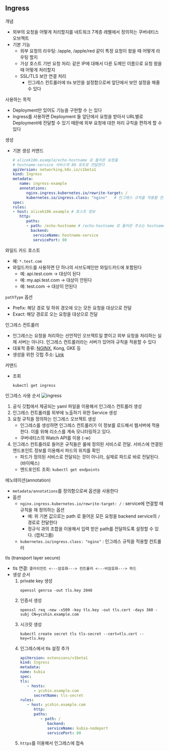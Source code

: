 ## Ingress
개념
- 외부의 요청을 어떻게 처리할지를 네트워크 7계층 레벨에서 정의하는 쿠버네티스 오브젝트
- 기본 기능
   - 외부 요청의 라우팅: /apple, /apple/red 같이 특정 요청이 왔을 때 어떻게 라우팅 할지 
   - 가상 호스트 기반 요청 처리: 같은 IP에 대해서 다른 도메인 이름으로 요청 왔을 때 어떻게 처리할지
   - SSL/TLS 보안 연결 처리
      - 인그레스 컨트롤러에 tls 보안을 설정함으로써 앞단에서 보안 설정을 해줄 수 있다

사용하는 목적
- Deployment만 있어도 기능을 구현할 수 는 있다
- Ingress를 사용하면 Deployment 들 앞단에서 요청을 받아서 URL별로 Deployment에 전달할 수 있기 때문에 외부 요청에 대한 처리 규칙을 편하게 할 수 있다

생성
- 기본 생성 커맨드
   ```yaml
   # alicek106.example/echo-hostname 로 들어온 요청을
   # hostname-service 서비스의 80 포트로 전달한다
   apiVersion: networking.k8s.io/v1beta1
   kind: Ingress
   metadata:
      name: ingress-example
      annotations:
         nginx.ingress.kubernetes.io/rewrite-target: /
         kubernetes.io/ingress.class: "nginx"   # 인그레스 규칙을 적용할 컨트롤러
   spec:
   rules:
   - host: alicek106.example # 호스트 정보
      http:
         paths:
         - path: /echo-hostname # /echo-hostname 로 들어온 주소는 hostname-service 서비스로 전달한다
           backend:
            serviceName: hostname-service
            servicePort: 80
   ```

와일드 카드 호스트
- 예: `*.test.com`
- 와일드카드를 사용하면 단 하나의 서브도메인만 와일드카드에 포함된다
   - 예: api.test.com -> 대상이 된다
   - 예: my.api.test.com -> 대상이 안된다
   - 예: test.com -> 대상이 안된다

`pathType` 옵션
- Prefix: 해당 경로 및 하위 경오에 오는 모든 요청을 대상으로 전달
- Exact: 해당 경로로 오는 요청을 대상으로 전달

인그레스 컨트롤러
- 인그레스는 요청을 처리하는 선언적인 오브젝트일 뿐이고 외부 요청을 처리하는 실제 서버는 아니다. 인그레스 컨트롤러라는 서버가 있어야 규칙을 적용할 수 있다
- 대표적 종류: [NGINX](https://github.com/kubernetes/ingress-nginx), Kong, GKE 등
- 생성을 위한 깃헙 주소: [Link](https://kubernetes.github.io/ingress-nginx/deploy)

커맨드
- 조회
   ```
   kubectl get ingress
   ```

인그레스 사용 순서
![ingress](/kubernetes/images/ingress_controller.png)

1. 공식 깃헙에서 제공되는 yaml 파일을 이용해서 인그레스 컨트롤러 생성
2. 인그레스 컨트롤러를 외부에 노출하기 위한 Service 생성
3. 요청 규칙을 정의하는 인그레스 오브젝트 생성
   - 인그레스를 생성하면 인그레스 컨트롤러가 이 정보를 로드해서 웹서버에 적용한다. 이를 위해 리소스를 계속 모니터링하고 있다.
   - 쿠버네티스의 Watch API를 이용 (-w)
4. 인그레스 컨트롤러로 들어온 규칙들은 룰에 정의된 서비스로 전달. 서비스에 연결된 엔드포인트 정보를 이용해서 파드의 위치를 확인
   - 파드가 정의된 서비스로 전달되는 것이 아니라, 실제로 파드로 바로 전달된다. (바이패스)
   - 엔드포인트 조회: `kubectl get endpoints`

애노테이션(annotation)
- `metadata/annotations`를 정의함으로써 옵션을 사용한다
- 옵션
   - `nginx.ingress.kubernetes.io/rewrite-target: /` : service에 연결할 때 규칙을 재 정의하는 옵션
      - 예: 위 기본 값으로는 path 로 들어온 모든 요청을 backend service의 `/` 경로로 전달한다
      - 정규식 과의 조합을 이용해서 입력 받은 path를 전달하도록 설정할 수 있다. (캡처그룹)
   - `kubernetes.io/ingress.class: "nginx"` : 인그레스 규칙을 적용할 컨트롤러

tls (transport layer secure)
- tls 연결: `클라이언트 <---암호화---> 컨트롤러 <---비암호화---> 파드`
- 생성 순서
   1. private key 생성
      ```
      openssl genrsa -out tls.key 2048
      ```
   2. 인증서 생성
      ```
      openssl req -new -x509 -key tls.key -out tls.cert -days 360 -subj CN=ycshin.example.com
      ```
   3. 시크릿 생성
      ```
      kubectl create secret tls tls-secret --cert=tls.cert --key=tls.key
      ```
   4. 인그레스에서 tls 설정 추가
      ```yaml
      apiVersion: extensions/v1beta1
      kind: Ingress
      metadata:
      name: kubia
      spec:
      tls:
         - hosts:
            - ycshin.example.com
            secretName: tls-secret
      rules:
         - host: ycshin.example.com
            http:
            paths:
               - path: /
                  backend:
                  serviceName: kubia-nodeport
                  servicePort: 80
      ```
   5. `https`를 이용해서 인그레스에 접속